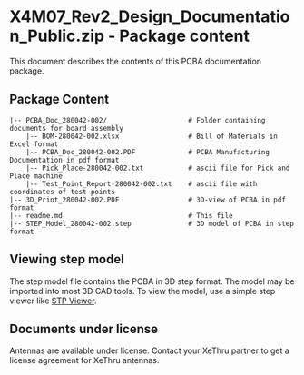 # X4M07_Rev2_Design_Documentation_Public.zip - Package content

This document describes the contents of this PCBA documentation package.

## Package Content

    |-- PCBA_Doc_280042-002/                    # Folder containing documents for board assembly
        |-- BOM-280042-002.xlsx                 # Bill of Materials in Excel format
        |-- PCBA_Doc_280042-002.PDF             # PCBA Manufacturing Documentation in pdf format
        |-- Pick_Place-280042-002.txt           # ascii file for Pick and Place machine
        |-- Test_Point_Report-280042-002.txt    # ascii file with coordinates of test points
    |-- 3D_Print_280042-002.PDF                 # 3D-view of PCBA in pdf format
    |-- readme.md                               # This file
    |-- STEP_Model_280042-002.step              # 3D model of PCBA in step format

## Viewing step model

The step model file contains the PCBA in 3D step format. The model may be imported into most 3D CAD tools. To view the model, use a simple step viewer like
[STP Viewer](http://stpviewer.com/).

## Documents under license

Antennas are available under license. Contact your XeThru partner to get a license agreement for XeThru antennas.
